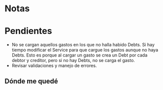 # Notas
# Pendientes
* No se cargan aquellos gastos en los que no halla habido Debts. Si hay tiempo modificar el Service para que cargue los gastos aunque no haya Debts. Esto es porque al cargar un gasto se crea un Debt por cada debtor y creditor, pero si no hay Debts, no se carga el gasto.
* Revisar validaciones y manejo de errores.
## Dónde me quedé
